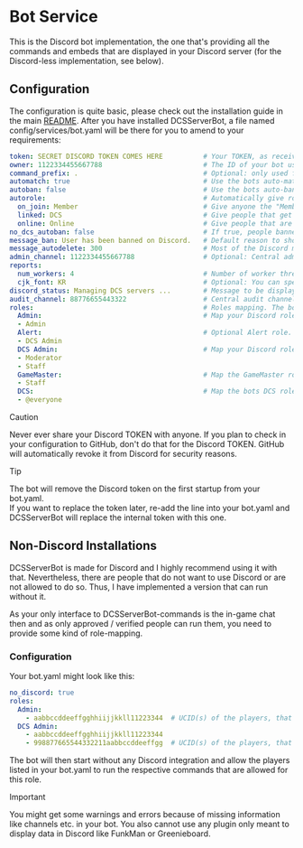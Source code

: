 # Bot Service
This is the Discord bot implementation, the one that's providing all the commands and embeds that are displayed in your
Discord server (for the Discord-less implementation, see below).

## Configuration
The configuration is quite basic, please check out the installation guide in the main [README](../../README.md).
After you have installed DCSServerBot, a file named config/services/bot.yaml will be there for you to amend to your
requirements:

```yaml
token: SECRET DISCORD TOKEN COMES HERE          # Your TOKEN, as received from the discord developer portal.
owner: 1122334455667788                         # The ID of your bot user. Right click, select "Copy User ID".
command_prefix: .                               # Optional: only used for the commands plugin       
automatch: true                                 # Use the bots auto-matching functionality (see below), default is false.
autoban: false                                  # Use the bots auto-ban functionality (see below), default is false.
autorole:                                       # Automatically give roles to people, depending on conditions (see below). The roles need to be set up in your Discord server.
  on_join: Member                               # Give anyone the "Member" role, if they join your Discord.
  linked: DCS                                   # Give people that get linked the DCS role.
  online: Online                                # Give people that are online on any of your servers the "Online" role.
no_dcs_autoban: false                           # If true, people banned on your Discord will not be banned on your servers (default: false)
message_ban: User has been banned on Discord.   # Default reason to show people that try to join your DCS servers when they are banned on Discord.
message_autodelete: 300                         # Most of the Discord messages are private messages. If not, this is the timeout after that they vanish. Default is 300 (5 mins). 
admin_channel: 1122334455667788                 # Optional: Central admin channel (see below).
reports:
  num_workers: 4                                # Number of worker threads to be used for any reports generated by the bot. Default is 4.
  cjk_font: KR                                  # Optional: You can specify a CJK font to be used in your reports.
discord_status: Managing DCS servers ...        # Message to be displayed as the bots Discord status. Default is none.
audit_channel: 88776655443322                   # Central audit channel to send audit events to (default: none)
roles:                                          # Roles mapping. The bot uses internal roles to decouple from Discord own role system.
  Admin:                                        # Map your Discord role "Admin" to the bots role "Admin" (default: Admin)
  - Admin                                       
  Alert:                                        # Optional Alert role. Default is DCS Admin. Would be pinged on server crashes and low performance
  - DCS Admin
  DCS Admin:                                    # Map your Discord role "Moderator" and "Staff" to the bots "DCS Admin" role (default: DCS Admin)
  - Moderator
  - Staff
  GameMaster:                                   # Map the GameMaster role to anybody with the Staff role in your Discord.
  - Staff
  DCS:                                          # Map the bots DCS role to everyone in your discord. Only everyone needs the leading @!
  - @everyone
```

> [!CAUTION]
> Never ever share your Discord TOKEN with anyone. If you plan to check in your configuration to GitHub, don't do that
> for the Discord TOKEN. GitHub will automatically revoke it from Discord for security reasons.

> [!TIP]
> The bot will remove the Discord token on the first startup from your bot.yaml.<br>
> If you want to replace the token later, re-add the line into your bot.yaml and DCSServerBot will replace the 
> internal token with this one.

## Non-Discord Installations
DCSServerBot is made for Discord and I highly recommend using it with that. Nevertheless, there are people that do not
want to use Discord or are not allowed to do so. Thus, I have implemented a version that can run without it.

As your only interface to DCSServerBot-commands is the in-game chat then and as only approved / verified people can run
them, you need to provide some kind of role-mapping.

### Configuration
Your bot.yaml might look like this:
```yaml
no_discord: true
roles:
  Admin:
    - aabbccddeeffgghhiijjkkll11223344  # UCID(s) of the players, that should get the Admin role
  DCS Admin:
    - aabbccddeeffgghhiijjkkll11223344
    - 998877665544332211aabbccddeeffgg  # UCID(s) of the players, that should get the DCS Admin role
```
The bot will then start without any Discord integration and allow the players listed in your bot.yaml to run the 
respective commands that are allowed for this role.

> [!IMPORTANT]
> You might get some warnings and errors because of missing information like channels etc. in your bot.
> You also cannot use any plugin only meant to display data in Discord like FunkMan or Greenieboard.
